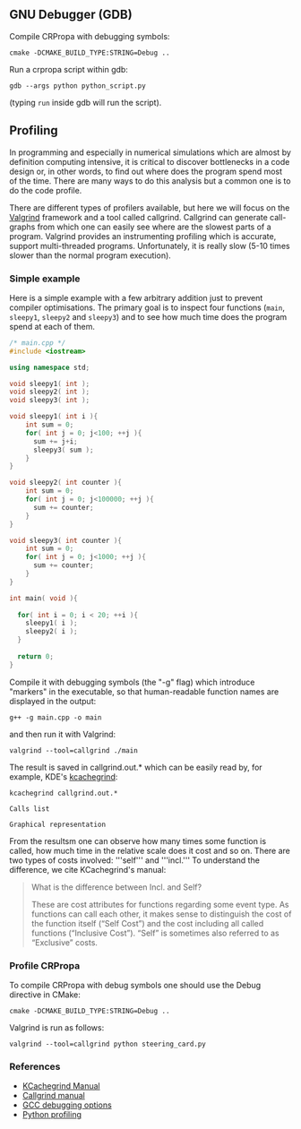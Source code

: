 ## GNU Debugger (GDB)

Compile CRPropa with debugging symbols:
```
cmake -DCMAKE_BUILD_TYPE:STRING=Debug ..
```

Run a crpropa script within gdb:
```
gdb --args python python_script.py
```
(typing `run` inside gdb will run the script).

## Profiling

In programming and especially in numerical simulations which are almost by definition computing intensive, it is critical to discover bottlenecks in a code design or, in other words, to find out where does the program spend most of the time. There are many ways to do this analysis but a common one is to do the code profile.

There are different types of profilers available, but here we will focus on the [Valgrind](http://valgrind.org/) framework and a tool called callgrind. Callgrind can generate call-graphs from which one can easily see where are the slowest parts of a program. Valgrind provides an instrumenting profiling which is accurate, support multi-threaded programs. Unfortunately, it is really slow (5-10 times slower than the normal program execution).

### Simple example

Here is a simple example with a few arbitrary addition just to prevent compiler optimisations. The primary goal is to inspect four functions (`main`, `sleepy1`, `sleepy2` and `sleepy3`) and to see how much time does the program spend at each of them. 

```cpp
/* main.cpp */
#include <iostream>

using namespace std;

void sleepy1( int );
void sleepy2( int );
void sleepy3( int );

void sleepy1( int i ){
    int sum = 0;
    for( int j = 0; j<100; ++j ){
      sum += j+i;
      sleepy3( sum );
    }
}

void sleepy2( int counter ){
    int sum = 0;
    for( int j = 0; j<100000; ++j ){
      sum += counter;
    }
}

void sleepy3( int counter ){
    int sum = 0;
    for( int j = 0; j<1000; ++j ){
      sum += counter;
    }
}

int main( void ){
 
  for( int i = 0; i < 20; ++i ){
    sleepy1( i );
    sleepy2( i );
  }
  
  return 0;
}
```

Compile it with debugging symbols (the "-g" flag) which introduce "markers" in the executable, so that human-readable function names are displayed in the output:
```
g++ -g main.cpp -o main
```
and then run it with Valgrind:
```
valgrind --tool=callgrind ./main
```
The result is saved in callgrind.out.* which can be easily read by, for example, KDE's [kcachegrind](http://kcachegrind.sourceforge.net):
```
kcachegrind callgrind.out.*
```

    Calls list

    Graphical representation

From the resultsm one can observe how many times some function is called, how much time in the relative scale does it cost and so on. There are two types of costs involved: '''self''' and '''incl.''' To understand the difference, we cite KCachegrind's manual:

> What is the difference between Incl. and Self?
>
> These are cost attributes for functions regarding some event type. As functions can call each other, it makes sense to distinguish the cost of the function itself (“Self Cost”) and the cost including all called functions (“Inclusive Cost”). “Self” is sometimes also referred to as “Exclusive” costs.

### Profile CRPropa

To compile CRPropa with debug symbols one should use the Debug directive in CMake:
```
cmake -DCMAKE_BUILD_TYPE:STRING=Debug .. 
```
Valgrind is run as follows:
```
valgrind --tool=callgrind python steering_card.py
```
### References
* [KCachegrind Manual](https://docs.kde.org/stable4/en/kdesdk/kcachegrind/kcachegrind.pdf)
* [Callgrind manual](http://valgrind.org/docs/manual/cl-manual.html)
* [GCC debugging options](https://gcc.gnu.org/onlinedocs/gcc-3.4.5/gcc/Debugging-Options.html)
* [Python profiling](http://www.blog.pythonlibrary.org/2014/03/20/python-102-how-to-profile-your-code/)
